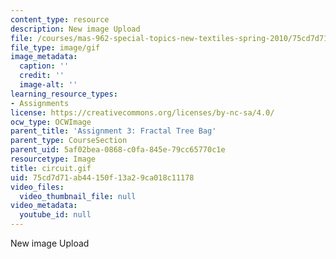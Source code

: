 ```yaml
---
content_type: resource
description: New image Upload
file: /courses/mas-962-special-topics-new-textiles-spring-2010/75cd7d71ab44150f13a29ca018c11178_circuit.gif
file_type: image/gif
image_metadata:
  caption: ''
  credit: ''
  image-alt: ''
learning_resource_types:
- Assignments
license: https://creativecommons.org/licenses/by-nc-sa/4.0/
ocw_type: OCWImage
parent_title: 'Assignment 3: Fractal Tree Bag'
parent_type: CourseSection
parent_uid: 5af02bea-0868-c0fa-845e-79cc65770c1e
resourcetype: Image
title: circuit.gif
uid: 75cd7d71-ab44-150f-13a2-9ca018c11178
video_files:
  video_thumbnail_file: null
video_metadata:
  youtube_id: null
---
```

New image Upload